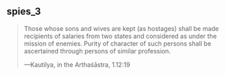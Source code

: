 ## spies_3

> Those whose sons and wives are kept (as hostages) shall be made recipients of salaries from two states and considered as under the mission of enemies. Purity of character of such persons shall be ascertained through persons of similar profession.
> 
> —Kautilya, in the Arthaśāstra, 1.12:19